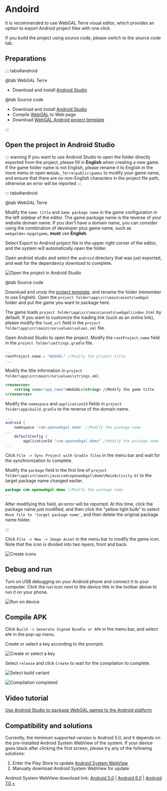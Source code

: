 # Andoird

It is recommended to use WebGAL Terre visual editor, which provides an option to export Android project files with one click.

If you build the project using source code, please switch to the source code tab.

## Preparations

::: tabs#android

@tab WebGAL Terre

* Download and install [Android Studio](https://developer.android.com/studio)

@tab Source code

* Download and install [Android Studio](https://developer.android.com/studio)
* Compile [WebGAL](https://github.com/MakinoharaShoko/WebGAL) to Web page
* Download [WebGAL Android project template](https://github.com/nini22P/WebGAL-Android)

:::

## Open the project in Android Studio

::: warning
If you want to use Android Studio to open the folder directly exported from the project, please fill in **English** when creating a new game. If the game folder name is not English, please rename it to English in the more menu or open `WebGAL_Terre\public\games` to modify your game name, and ensure that there are no non-English characters in the project file path, otherwise an error will be reported
:::

::: tabs#android

@tab WebGAL Terre

Modify the `Game title` and `Game package name` in the game configuration in the left sidebar of the editor.
The game package name is the reverse of your website domain name. If you don't have a domain name, you can consider using the combination of developer plus game name, such as `webgaldev.mygalgame`, **must** use **English**.

Select Export to Android project file in the upper right corner of the editor, and the system will automatically open the folder.

Open android studio and select the `android` directory that was just exported, and wait for the dependency download to complete.

![Open the project in Android Studio](open-in-android-studio.jpg)

@tab Source code

Download and unzip the [project template](https://github.com/nini22P/WebGAL-Android), and rename the folder (remember to use English).
Open the `project folder\app\src\main\assets\webgal` folder and put the game you want to package here.

The game loads `project folder\app\src\main\assets\webgal\index.html` by default. If you want to customize the loading link (such as an online link), please modify the `load_url` field in the `project folder\app\src\main\res\values\values.xml` file.

Open Android Studio to open the project.
Modify the `rootProject.name` field in the `project folder\settings.gradle` file.

``` gradle
...
rootProject.name = "WebGAL" //Modify the project title
...
```

Modify the title information in `project folder\app\src\main\res\values\strings.xml`.

``` xml
<resources>
    <string name="app_name">WebGAL</string> //Modify the game title
</resources>
```

Modify the `namespace` and `applicationId` fields in `project folder\app\build.gradle` to the reverse of the domain name.

``` gradle
...
android {
    namespace 'com.openwebgal.demo' //Modify the package name
...
    defaultConfig {
        applicationId "com.openwebgal.demo" //Modify the package name
...
```

Click `File -> Sync Project with Gradle files` in the menu bar and wait for the synchronization to complete.

Modify the `package` field in the first line of `project folder\app\src\main\java\com\openwebgal\demo\MainActivity.kt` to the target package name changed earlier.

``` kotlin
package com.openwebgal.demo //Modify the package name
...
```

After modifying this field, an error will be reported. At this time, click the package name just modified, and then click the "yellow light bulb" to select `Move file to 'target package name'`, and then delete the original package name folder.

:::

Click `File -> New -> Image Asset` in the menu bar to modify the game icon. Note that the icon is divided into two layers, front and back.

![Create icons](create-icons.jpg)

## Debug and run

Turn on USB debugging on your Android phone and connect it to your computer. Click the run icon next to the device title in the toolbar above to run it on your phone.

![Run on device](run-app.jpg)

## Compile APK

Click `Build -> Generate Signed Bundle or APK` in the menu bar, and select `APK` in the pop-up menu.

Create or select a key according to the prompts.

![Create or select a key](keystore.jpg)

Select `release` and click `Create` to wait for the compilation to complete.

![Select build variant](build.jpg)

![Compilation completed](finsh.jpg)

## Video tutorial

[Use Android Studio to package WebGAL games to the Android platform](https://www.bilibili.com/video/BV1m24y1J7ct/)

## Compatibility and solutions

Currently, the minimum supported version is Android 5.0, and it depends on the pre-installed Android System WebView of the system. If your device goes black after clicking the first screen, please try any of the following solutions:

1. Enter the Play Store to update [Android System WebView](https://play.google.com/store/apps/details?id=com.google.android.webview)
2. Manually download Android System WebView for update

Android System WebView download link: [Android 5.0](https://www.apkmirror.com/apk/google-inc/android-system-webview/android-system-webview-95-0-4638-74-release/) | [Android 6.0](https://www.apkmirror.com/apk/google-inc/android-system-webview/android-system-webview-106-0-5249-126-release/) | [Android 7.0 +](https://www.apkmirror.com/apk/google-inc/android-system-webview/)